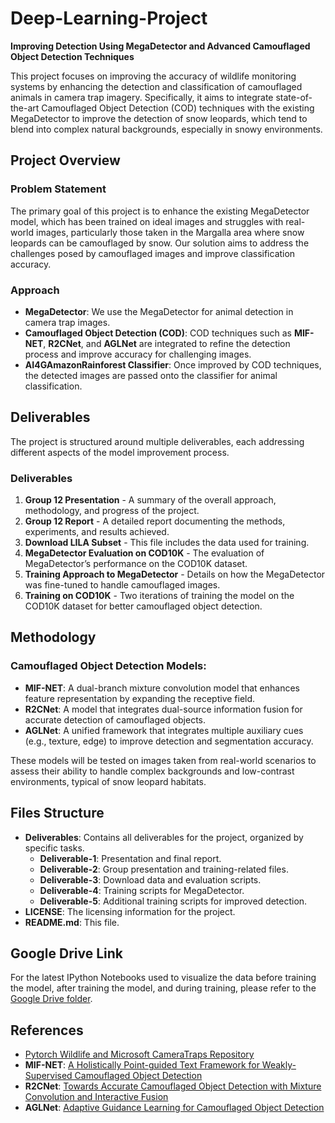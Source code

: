 # Deep-Learning-Project  
**Improving Detection Using MegaDetector and Advanced Camouflaged Object Detection Techniques**  

This project focuses on improving the accuracy of wildlife monitoring systems by enhancing the detection and classification of camouflaged animals in camera trap imagery. Specifically, it aims to integrate state-of-the-art Camouflaged Object Detection (COD) techniques with the existing MegaDetector to improve the detection of snow leopards, which tend to blend into complex natural backgrounds, especially in snowy environments.

## Project Overview
### Problem Statement  
The primary goal of this project is to enhance the existing MegaDetector model, which has been trained on ideal images and struggles with real-world images, particularly those taken in the Margalla area where snow leopards can be camouflaged by snow. Our solution aims to address the challenges posed by camouflaged images and improve classification accuracy.

### Approach  
- **MegaDetector**: We use the MegaDetector for animal detection in camera trap images.
- **Camouflaged Object Detection (COD)**: COD techniques such as **MIF-NET**, **R2CNet**, and **AGLNet** are integrated to refine the detection process and improve accuracy for challenging images.
- **AI4GAmazonRainforest Classifier**: Once improved by COD techniques, the detected images are passed onto the classifier for animal classification.

## Deliverables  
The project is structured around multiple deliverables, each addressing different aspects of the model improvement process.

### Deliverables
1. **Group 12 Presentation** - A summary of the overall approach, methodology, and progress of the project.  
2. **Group 12 Report** - A detailed report documenting the methods, experiments, and results achieved.  
3. **Download LILA Subset** - This file includes the data used for training.  
4. **MegaDetector Evaluation on COD10K** - The evaluation of MegaDetector’s performance on the COD10K dataset.  
5. **Training Approach to MegaDetector** - Details on how the MegaDetector was fine-tuned to handle camouflaged images.  
6. **Training on COD10K** - Two iterations of training the model on the COD10K dataset for better camouflaged object detection.

## Methodology  
### Camouflaged Object Detection Models:
- **MIF-NET**: A dual-branch mixture convolution model that enhances feature representation by expanding the receptive field.  
- **R2CNet**: A model that integrates dual-source information fusion for accurate detection of camouflaged objects.  
- **AGLNet**: A unified framework that integrates multiple auxiliary cues (e.g., texture, edge) to improve detection and segmentation accuracy.

These models will be tested on images taken from real-world scenarios to assess their ability to handle complex backgrounds and low-contrast environments, typical of snow leopard habitats.

## Files Structure
- **Deliverables**: Contains all deliverables for the project, organized by specific tasks.
  - **Deliverable-1**: Presentation and final report.
  - **Deliverable-2**: Group presentation and training-related files.
  - **Deliverable-3**: Download data and evaluation scripts.
  - **Deliverable-4**: Training scripts for MegaDetector.
  - **Deliverable-5**: Additional training scripts for improved detection.
- **LICENSE**: The licensing information for the project.  
- **README.md**: This file.

## Google Drive Link
For the latest IPython Notebooks used to visualize the data before training the model, after training the model, and during training, please refer to the [Google Drive folder](https://drive.google.com/drive/folders/1ecU6qbXc4-otjxU5pCZs2M4cwwH4Ac2n?usp=sharing).

## References
- [Pytorch Wildlife and Microsoft CameraTraps Repository](https://github.com/microsoft/CameraTraps)
- **MIF-NET**: [A Holistically Point-guided Text Framework for Weakly-Supervised Camouflaged Object Detection](https://arxiv.org/pdf/2501.06038)
- **R2CNet**: [Towards Accurate Camouflaged Object Detection with Mixture Convolution and Interactive Fusion](https://arxiv.org/pdf/2101.05687)
- **AGLNet**: [Adaptive Guidance Learning for Camouflaged Object Detection](https://arxiv.org/pdf/2405.02824)
